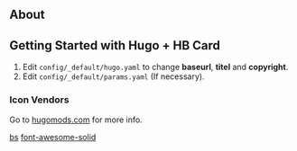 ## About

## Getting Started with Hugo + HB Card

1. Edit `config/_default/hugo.yaml` to change **baseurl**, **titel** and **copyright**.
2. Edit `config/_default/params.yaml` (If necessary).

### Icon Vendors

Go to [hugomods.com](https://icons.hugomods.com/#vendors) for more info.

[bs](https://icons.getbootstrap.com/)
[font-awesome-solid](https://fontawesome.com/search?ip=classic&s=solid&o=r)